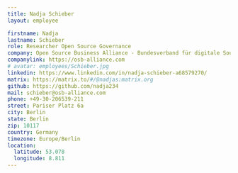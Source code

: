 ```yaml
---
title: Nadja Schieber
layout: employee

firstname: Nadja
lastname: Schieber
role: Researcher Open Source Governance
company: Open Source Business Alliance - Bundesverband für digitale Souveränität e.V.
companylink: https://osb-alliance.com
# avatar: employees/Schieber.jpg
linkedin: https://www.linkedin.com/in/nadja-schieber-a68579270/
matrix: https://matrix.to/#/@nadjas:matrix.org
github: https://github.com/nadja234
mail: schieber@osb-alliance.com
phone: +49-30-206539-211
street: Pariser Platz 6a
city: Berlin
state: Berlin
zip: 10117
country: Germany
timezone: Europe/Berlin
location:
  latitude: 53.078
  longitude: 8.811
---
```

